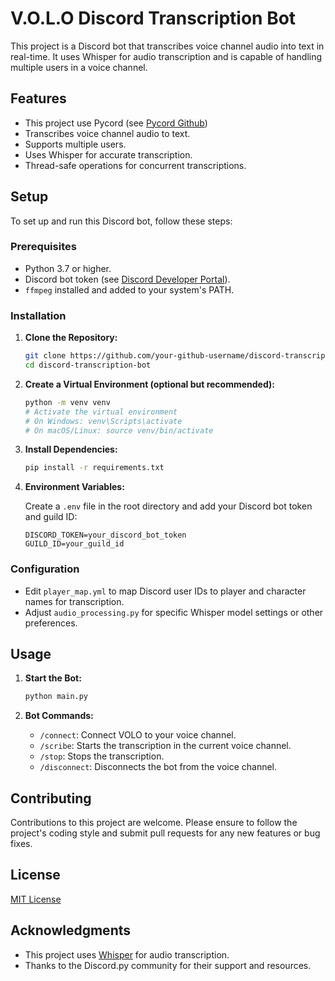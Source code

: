 
# V.O.L.O Discord Transcription Bot

This project is a Discord bot that transcribes voice channel audio into text in real-time. It uses Whisper for audio transcription and is capable of handling multiple users in a voice channel.

## Features

- This project use Pycord (see [Pycord Github](https://github.com/Pycord-Development/pycord))
- Transcribes voice channel audio to text.
- Supports multiple users.
- Uses Whisper for accurate transcription.
- Thread-safe operations for concurrent transcriptions.

## Setup

To set up and run this Discord bot, follow these steps:

### Prerequisites

- Python 3.7 or higher.
- Discord bot token (see [Discord Developer Portal](https://discord.com/developers/applications)).
- `ffmpeg` installed and added to your system's PATH.

### Installation

1. **Clone the Repository:**

   ```bash
   git clone https://github.com/your-github-username/discord-transcription-bot.git
   cd discord-transcription-bot
   ```

2. **Create a Virtual Environment (optional but recommended):**

   ```bash
   python -m venv venv
   # Activate the virtual environment
   # On Windows: venv\Scripts\activate
   # On macOS/Linux: source venv/bin/activate
   ```

3. **Install Dependencies:**

   ```bash
   pip install -r requirements.txt
   ```

4. **Environment Variables:**

   Create a `.env` file in the root directory and add your Discord bot token and guild ID:

   ```
   DISCORD_TOKEN=your_discord_bot_token
   GUILD_ID=your_guild_id
   ```

### Configuration

- Edit `player_map.yml` to map Discord user IDs to player and character names for transcription.
- Adjust `audio_processing.py` for specific Whisper model settings or other preferences.

## Usage

1. **Start the Bot:**

   ```bash
   python main.py
   ```

2. **Bot Commands:**

   - `/connect`: Connect VOLO to your voice channel.
   - `/scribe`: Starts the transcription in the current voice channel.
   - `/stop`: Stops the transcription.
   - `/disconnect`: Disconnects the bot from the voice channel.

## Contributing

Contributions to this project are welcome. Please ensure to follow the project's coding style and submit pull requests for any new features or bug fixes.

## License

[MIT License](LICENSE)

## Acknowledgments

- This project uses [Whisper](https://github.com/openai/whisper) for audio transcription.
- Thanks to the Discord.py community for their support and resources.
